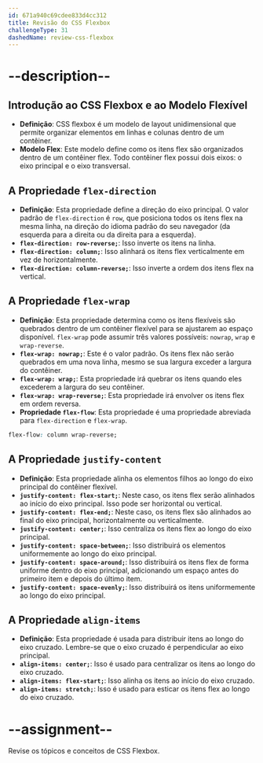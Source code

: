 ```yaml
---
id: 671a940c69cdee833d4cc312
title: Revisão do CSS Flexbox
challengeType: 31
dashedName: review-css-flexbox
---
```


# --description--

## Introdução ao CSS Flexbox e ao Modelo Flexível

- **Definição**: CSS flexbox é um modelo de layout unidimensional que permite organizar elementos em linhas e colunas dentro de um contêiner. 
- **Modelo Flex**: Este modelo define como os itens flex são organizados dentro de um contêiner flex. Todo contêiner flex possui dois eixos: o eixo principal e o eixo transversal.

## A Propriedade `flex-direction`

- **Definição**: Esta propriedade define a direção do eixo principal. O valor padrão de `flex-direction` é `row`, que posiciona todos os itens flex na mesma linha, na direção do idioma padrão do seu navegador (da esquerda para a direita ou da direita para a esquerda). 
- **`flex-direction: row-reverse;`**: Isso inverte os itens na linha.
- **`flex-direction: column;`**: Isso alinhará os itens flex verticalmente em vez de horizontalmente.
- **`flex-direction: column-reverse;`**: Isso inverte a ordem dos itens flex na vertical.

## A Propriedade `flex-wrap`

- **Definição**: Esta propriedade determina como os itens flexíveis são quebrados dentro de um contêiner flexível para se ajustarem ao espaço disponível. `flex-wrap` pode assumir três valores possíveis: `nowrap`, `wrap` e `wrap-reverse`.
- **`flex-wrap: nowrap;`**: Este é o valor padrão. Os itens flex não serão quebrados em uma nova linha, mesmo se sua largura exceder a largura do contêiner.
- **`flex-wrap: wrap;`**: Esta propriedade irá quebrar os itens quando eles excederem a largura do seu contêiner.
- **`flex-wrap: wrap-reverse;`**: Esta propriedade irá envolver os itens flex em ordem reversa.
- **Propriedade `flex-flow`**: Esta propriedade é uma propriedade abreviada para `flex-direction` e `flex-wrap`.

```css
flex-flow: column wrap-reverse;
```

## A Propriedade `justify-content`

- **Definição**: Esta propriedade alinha os elementos filhos ao longo do eixo principal do contêiner flexível.
- **`justify-content: flex-start;`**: Neste caso, os itens flex serão alinhados ao início do eixo principal. Isso pode ser horizontal ou vertical.
- **`justify-content: flex-end;`**: Neste caso, os itens flex são alinhados ao final do eixo principal, horizontalmente ou verticalmente.
- **`justify-content: center;`**: Isso centraliza os itens flex ao longo do eixo principal.
- **`justify-content: space-between;`**: Isso distribuirá os elementos uniformemente ao longo do eixo principal.
- **`justify-content: space-around;`**: Isso distribuirá os itens flex de forma uniforme dentro do eixo principal, adicionando um espaço antes do primeiro item e depois do último item.
- **`justify-content: space-evenly;`**: Isso distribuirá os itens uniformemente ao longo do eixo principal.
  
## A Propriedade `align-items`

- **Definição**: Esta propriedade é usada para distribuir itens ao longo do eixo cruzado. Lembre-se que o eixo cruzado é perpendicular ao eixo principal.
- **`align-items: center;`**: Isso é usado para centralizar os itens ao longo do eixo cruzado.
- **`align-items: flex-start;`**: Isso alinha os itens ao início do eixo cruzado.
- **`align-items: stretch;`**: Isso é usado para esticar os itens flex ao longo do eixo cruzado.

# --assignment--

Revise os tópicos e conceitos de CSS Flexbox.
